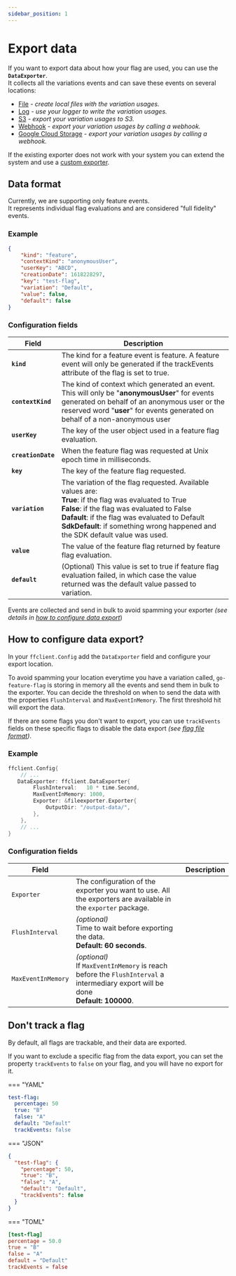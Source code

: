 ```yaml
---
sidebar_position: 1
---
```


# Export data

If you want to export data about how your flag are used, you can use the **`DataExporter`**.  
It collects all the variations events and can save these events on several locations:

- [File](file.md) *- create local files with the variation usages.*
- [Log](log.md) *- use your logger to write the variation usages.*
- [S3](s3.md) *- export your variation usages to S3.*
- [Webhook](webhook.md) *- export your variation usages by calling a webhook.*
- [Google Cloud Storage](google_cloud_storage.md) *- export your variation usages by calling a webhook.*

If the existing exporter does not work with your system you can extend the system and use a [custom exporter](custom.md).

## Data format

Currently, we are supporting only feature events.  
It represents individual flag evaluations and are considered "full fidelity" events.

### Example

```json linenums="1"
{
    "kind": "feature",
    "contextKind": "anonymousUser",
    "userKey": "ABCD",
    "creationDate": 1618228297,
    "key": "test-flag",
    "variation": "Default",
    "value": false,
    "default": false
}
```

### Configuration fields

| Field              | Description                                                                                                                                                                                                                                                                                         |
|--------------------|-----------------------------------------------------------------------------------------------------------------------------------------------------------------------------------------------------------------------------------------------------------------------------------------------------|
| **`kind`**         | The kind for a feature event is feature. A feature event will only be generated if the trackEvents attribute of the flag is set to true.                                                                                                                                                            |
| **`contextKind`**  | The kind of context which generated an event. This will only be "**anonymousUser**" for events generated on behalf of an anonymous user or the reserved word "**user**" for events generated on behalf of a non-anonymous user                                                                      |
| **`userKey`**      | The key of the user object used in a feature flag evaluation.                                                                                                                                                                                                                                       |
| **`creationDate`** | When the feature flag was requested at Unix epoch time in milliseconds.                                                                                                                                                                                                                             |
| **`key`**          | The key of the feature flag requested.                                                                                                                                                                                                                                                              |
| **`variation`**    | The variation of the flag requested. Available values are:<br/>**True**: if the flag was evaluated to True <br/>**False**: if the flag was evaluated to False<br/>**Dafault**: if the flag was evaluated to Default<br/>**SdkDefault**: if something wrong happened and the SDK default value was used. |
| **`value`**        | The value of the feature flag returned by feature flag evaluation.                                                                                                                                                                                                                                  |
| **`default`**      | (Optional) This value is set to true if feature flag evaluation failed, in which case the value returned was the default value passed to variation.                                                                                                                                                 |

Events are collected and send in bulk to avoid spamming your exporter *(see details in [how to configure data export](#how-to-configure-data-export)*)

## How to configure data export?

In your `ffclient.Config` add the `DataExporter` field and configure your export location.

To avoid spamming your location everytime you have a variation called, `go-feature-flag` is storing in memory all the events and send them in bulk to the exporter.
You can decide the threshold on when to send the data with the properties `FlushInterval` and `MaxEventInMemory`. The first threshold hit will export the data.

If there are some flags you don't want to export, you can use `trackEvents` fields on these specific flags to disable the data export *(see [flag file format](../flag_format.md))*.

### Example

```go  linenums="1"
ffclient.Config{ 
    // ...
   DataExporter: ffclient.DataExporter{
        FlushInterval:   10 * time.Second,
        MaxEventInMemory: 1000,
        Exporter: &fileexporter.Exporter{
            OutputDir: "/output-data/",
        },
    },
    // ...
}
```

### Configuration fields

| Field              |                                                                                                                                      | Description |
|--------------------|--------------------------------------------------------------------------------------------------------------------------------------|-------------|
| `Exporter`         | The configuration of the exporter you want to use. All the exporters are available in the `exporter` package.                        |
| `FlushInterval`    | *(optional)*<br/>Time to wait before exporting the data.<br/>**Default: 60 seconds**.                                                  |
| `MaxEventInMemory` | *(optional)*<br/>If `MaxEventInMemory` is reach before the `FlushInterval` a intermediary export will be done<br/>**Default: 100000**. |

## Don't track a flag

By default, all flags are trackable, and their data are exported.

If you want to exclude a specific flag from the data export, you can set the property `trackEvents` to `false` on your flag, and you will have no export for it.

=== "YAML"

``` yaml linenums="1" hl_lines="6"
test-flag:
  percentage: 50
  true: "B"
  false: "A"
  default: "Default"
  trackEvents: false
```

=== "JSON"

``` json linenums="1"  hl_lines="7"
{
  "test-flag": {
    "percentage": 50,
    "true": "B",
    "false": "A",
    "default": "Default",
    "trackEvents": false
  }
}
```

=== "TOML"

``` toml linenums="1" hl_lines="6"
[test-flag]
percentage = 50.0
true = "B"
false = "A"
default = "Default"
trackEvents = false
```
